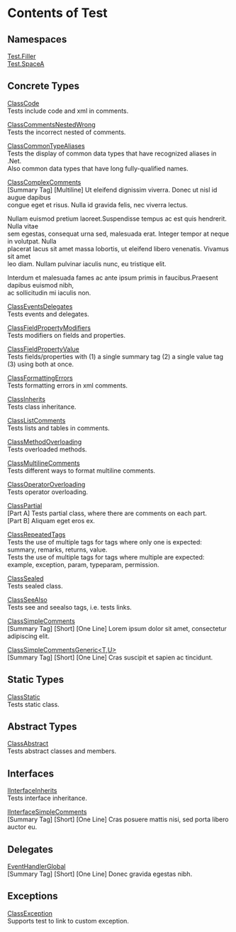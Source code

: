 # Contents of Test

## Namespaces

[Test.Filler](TableOfContents.Test.Filler.md)  
[Test.SpaceA](TableOfContents.Test.SpaceA.md)  

## Concrete Types

[ClassCode](Test.ClassCode.md)  
Tests include code and xml in comments.  
  
  
[ClassCommentsNestedWrong](Test.ClassCommentsNestedWrong.md)  
Tests the incorrect nested of comments.  
  
  
[ClassCommonTypeAliases](Test.ClassCommonTypeAliases.md)  
Tests the display of common data types that have recognized aliases in .Net.  
Also common data types that have long fully-qualified names.  
  
  
  
[ClassComplexComments](Test.ClassComplexComments.md)  
[Summary Tag] [Multiline] Ut eleifend dignissim viverra. Donec ut nisl id augue dapibus   
congue eget et risus. Nulla id gravida felis, nec viverra lectus.   
  
Nullam euismod pretium laoreet.Suspendisse tempus ac est quis hendrerit. Nulla vitae   
sem egestas, consequat urna sed, malesuada erat. Integer tempor at neque in volutpat. Nulla   
placerat lacus sit amet massa lobortis, ut eleifend libero venenatis. Vivamus sit amet   
leo diam. Nullam pulvinar iaculis nunc, eu tristique elit.   
  
Interdum et malesuada fames ac ante ipsum primis in faucibus.Praesent dapibus euismod nibh,   
ac sollicitudin mi iaculis non.  
  
  
  
[ClassEventsDelegates](Test.ClassEventsDelegates.md)  
Tests events and delegates.  
  
  
[ClassFieldPropertyModifiers](Test.ClassFieldPropertyModifiers.md)  
Tests modifiers on fields and properties.  
  
  
[ClassFieldPropertyValue](Test.ClassFieldPropertyValue.md)  
Tests fields/properties with (1) a single summary tag (2) a single value tag (3) using both at once.  
  
  
[ClassFormattingErrors](Test.ClassFormattingErrors.md)  
Tests formatting errors in xml comments.  
  
  
[ClassInherits](Test.ClassInherits.md)  
Tests class inheritance.  
  
  
[ClassListComments](Test.ClassListComments.md)  
Tests lists and tables in comments.  
  
  
[ClassMethodOverloading](Test.ClassMethodOverloading.md)  
Tests overloaded methods.  
  
  
[ClassMultilineComments](Test.ClassMultilineComments.md)  
Tests different ways to format multiline comments.  
  
  
[ClassOperatorOverloading](Test.ClassOperatorOverloading.md)  
Tests operator overloading.  
  
  
[ClassPartial](Test.ClassPartial.md)  
[Part A] Tests partial class, where there are comments on each part.  
[Part B] Aliquam eget eros ex.  
  
  
[ClassRepeatedTags](Test.ClassRepeatedTags.md)  
Tests the use of multiple tags for tags where only one is expected: summary, remarks, returns, value.  
Tests the use of multiple tags for tags where multiple are expected: example, exception, param, typeparam, permission.  
  
  
  
[ClassSealed](Test.ClassSealed.md)  
Tests sealed class.  
  
  
[ClassSeeAlso](Test.ClassSeeAlso.md)  
Tests see and seealso tags, i.e. tests links.  
  
  
[ClassSimpleComments](Test.ClassSimpleComments.md)  
[Summary Tag] [Short] [One Line] Lorem ipsum dolor sit amet, consectetur adipiscing elit.  
  
  
[ClassSimpleCommentsGeneric<T,U>](Test.ClassSimpleCommentsGeneric<T,U>.md)  
[Summary Tag] [Short] [One Line] Cras suscipit et sapien ac tincidunt.  
  
  

## Static Types

[ClassStatic](Test.ClassStatic.md)  
Tests static class.  
  
  

## Abstract Types

[ClassAbstract](Test.ClassAbstract.md)  
Tests abstract classes and members.  
  
  

## Interfaces

[IInterfaceInherits](Test.IInterfaceInherits.md)  
Tests interface inheritance.  
  
  
[IInterfaceSimpleComments](Test.IInterfaceSimpleComments.md)  
[Summary Tag] [Short] [One Line] Cras posuere mattis nisi, sed porta libero auctor eu.  
  
  

## Delegates

[EventHandlerGlobal](Test.EventHandlerGlobal.md)  
[Summary Tag] [Short] [One Line] Donec gravida egestas nibh.  
  
  

## Exceptions

[ClassException](Test.ClassException.md)  
Supports test to link to custom exception.  
  
  


